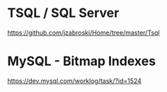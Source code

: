 # TSQL / SQL Server
https://github.com/jzabroski/Home/tree/master/Tsql

# MySQL - Bitmap Indexes
https://dev.mysql.com/worklog/task/?id=1524
